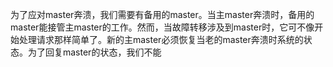 为了应对master奔溃，我们需要有备用的master。当主master奔溃时，备用的master能接管主master的工作。然而，当故障转移涉及到master时，它可不像开始处理请求那样简单了。新的主master必须恢复当老的master奔溃时系统的状态。为了回复master的状态，我们不能

